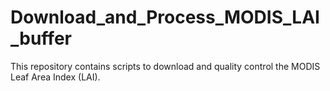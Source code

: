 # Download_and_Process_MODIS_LAI_buffer
This repository contains scripts to download and quality control the MODIS Leaf Area Index (LAI).
